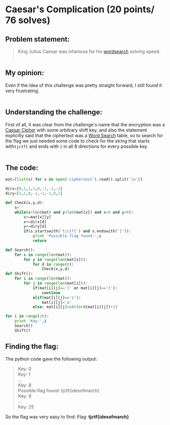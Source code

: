# Caesar's Complication (20 points/ 76 solves)
## Problem statement:
> King Julius Caesar was infamous for his [wordsearch](https://github.com/GabiTulba/TJCTF2018-Write-ups/blob/master/Caesar's%20Complication/ciphertext) solving speed.
<br><br>
## My opinion:
Even if the idea of this challenge was pretty straight forward, I still found it very frustrating.<br>
<br>
## Understanding the challenge:
First of all, it was clear from the challenge's name that the encryption was a [Caesar Cipher](https://en.wikipedia.org/wiki/Caesar_cipher) with some arbitrary shift key, and also the statement explicitly said that the ciphertext was a [Word Search](https://en.wikipedia.org/wiki/Word_search) table, so to search for the flag we just needed some code to check for the string that starts with`tjctf{` and ends with `}` in all 8 directions for every possible key.<br>
<br>

## The code:
```python
mat=[list(x) for x in open('ciphertext').read().split('\n')]

dirx=[0,1,1,1,0,-1,-1,-1]
diry=[1,1,0,-1,-1,-1,0,1]

def Check(x,y,d):
	s=''
	while(x<len(mat) and y<len(mat[x]) and x>0 and y>0):
		s+=mat[x][y]
		x+=dirx[d]
		y+=diry[d]
		if(s.startswith('tjctf{') and s.endswith('}')):
			print 'Possible flag found:',s
			return

def Search():
	for x in range(len(mat)):
		for y in range(len(mat[x])):
			for d in range(8):
				Check(x,y,d)
def Shift():
	for i in range(len(mat)):
		for j in range(len(mat[i])):
			if(mat[i][j]=='{' or mat[i][j]=='}'):
				continue
			elif(mat[i][j]=='z'):
				mat[i][j]='a'
			else: mat[i][j]=chr(ord(mat[i][j])+1)

for i in range(26):
	print 'Key:',i
	Search()
	Shift()
```

## Finding the flag:
The python code gave the following output:
>Key: 0 <br>
>Key: 1 <br>
>... <br>
>Key: 8 <br>
>Possible flag found: tjctf{idesofmarch} <br>
>Key: 9 <br>
>... <br>
>Key: 25 <br>

So the flag was very easy to find:
Flag: **tjctf{idesofmarch}**
